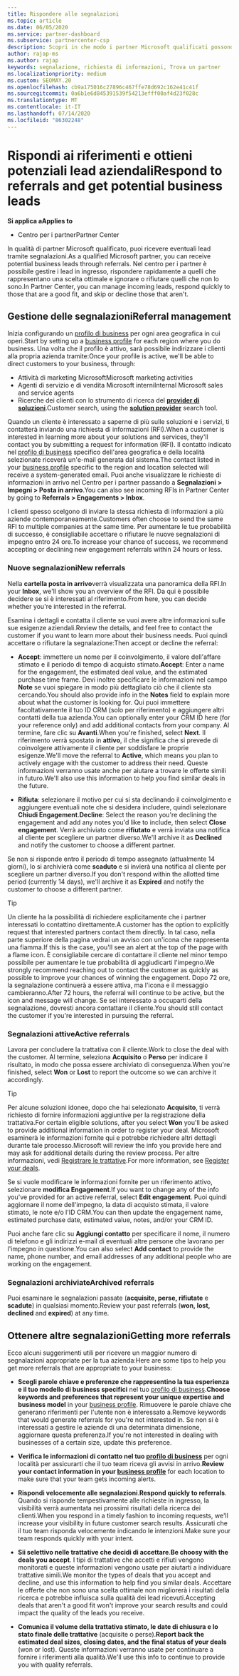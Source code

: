 ```yaml
---
title: Rispondere alle segnalazioni
ms.topic: article
ms.date: 06/05/2020
ms.service: partner-dashboard
ms.subservice: partnercenter-csp
description: Scopri in che modo i partner Microsoft qualificati possono rispondere ai riferimenti, gestire i riferimenti nuovi, esistenti e archiviati e ottenere più riferimenti in futuro.
author: rajap-ms
ms.author: rajap
keywords: segnalazione, richiesta di informazioni, Trova un partner
ms.localizationpriority: medium
ms.custom: SEOMAY.20
ms.openlocfilehash: cb9a175016c27896c467ffe78d692c162e41c41f
ms.sourcegitcommit: 0a6b1e6d845391539f54213efff00af4d23f028c
ms.translationtype: MT
ms.contentlocale: it-IT
ms.lasthandoff: 07/14/2020
ms.locfileid: "86302248"
---
```

# <a name="respond-to-referrals-and-get-potential-business-leads"></a><span data-ttu-id="f7d01-104">Rispondi ai riferimenti e ottieni potenziali lead aziendali</span><span class="sxs-lookup"><span data-stu-id="f7d01-104">Respond to referrals and get potential business leads</span></span>

<span data-ttu-id="f7d01-105">**Si applica a**</span><span class="sxs-lookup"><span data-stu-id="f7d01-105">**Applies to**</span></span>

- <span data-ttu-id="f7d01-106">Centro per i partner</span><span class="sxs-lookup"><span data-stu-id="f7d01-106">Partner Center</span></span>

<span data-ttu-id="f7d01-107">In qualità di partner Microsoft qualificato, puoi ricevere eventuali lead tramite segnalazioni.</span><span class="sxs-lookup"><span data-stu-id="f7d01-107">As a qualified Microsoft partner, you can receive potential business leads through referrals.</span></span> <span data-ttu-id="f7d01-108">Nel centro per i partner è possibile gestire i lead in ingresso, rispondere rapidamente a quelli che rappresentano una scelta ottimale e ignorare o rifiutare quelli che non lo sono.</span><span class="sxs-lookup"><span data-stu-id="f7d01-108">In Partner Center, you can manage incoming leads, respond quickly to those that are a good fit, and skip or decline those that aren't.</span></span> 

## <a name="referral-management"></a><span data-ttu-id="f7d01-109">Gestione delle segnalazioni</span><span class="sxs-lookup"><span data-stu-id="f7d01-109">Referral management</span></span>

<span data-ttu-id="f7d01-110">Inizia configurando un [profilo di business](create-a-marketing-profile.md) per ogni area geografica in cui operi.</span><span class="sxs-lookup"><span data-stu-id="f7d01-110">Start by setting up a [business profile](create-a-marketing-profile.md) for each region where you do business.</span></span> <span data-ttu-id="f7d01-111">Una volta che il profilo è attivo, sarà possibile indirizzare i clienti alla propria azienda tramite:</span><span class="sxs-lookup"><span data-stu-id="f7d01-111">Once your profile is active, we'll be able to direct customers to your business, through:</span></span>

- <span data-ttu-id="f7d01-112">Attività di marketing Microsoft</span><span class="sxs-lookup"><span data-stu-id="f7d01-112">Microsoft marketing activities</span></span>
- <span data-ttu-id="f7d01-113">Agenti di servizio e di vendita Microsoft interni</span><span class="sxs-lookup"><span data-stu-id="f7d01-113">Internal Microsoft sales and service agents</span></span>
- <span data-ttu-id="f7d01-114">Ricerche dei clienti con lo strumento di ricerca del **[provider di soluzioni](https://www.microsoft.com/solution-providers/home)**.</span><span class="sxs-lookup"><span data-stu-id="f7d01-114">Customer search, using the **[solution provider](https://www.microsoft.com/solution-providers/home)** search tool.</span></span>

<span data-ttu-id="f7d01-115">Quando un cliente è interessato a saperne di più sulle soluzioni e i servizi, ti contatterà inviando una richiesta di informazioni (RFI).</span><span class="sxs-lookup"><span data-stu-id="f7d01-115">When a customer is interested in learning more about your solutions and services, they'll contact you by submitting a request for information (RFI).</span></span> <span data-ttu-id="f7d01-116">Il contatto indicato nel [profilo di business](create-a-marketing-profile.md) specifico dell'area geografica e della località selezionate riceverà un'e-mail generata dal sistema.</span><span class="sxs-lookup"><span data-stu-id="f7d01-116">The contact listed in your [business profile](create-a-marketing-profile.md) specific to the region and location selected will receive a system-generated email.</span></span> <span data-ttu-id="f7d01-117">Puoi anche visualizzare le richieste di informazioni in arrivo nel Centro per i partner passando a **Segnalazioni > Impegni > Posta in arrivo**.</span><span class="sxs-lookup"><span data-stu-id="f7d01-117">You can also see incoming RFIs in Partner Center by going to **Referrals > Engagements > Inbox**.</span></span>

<span data-ttu-id="f7d01-118">I clienti spesso scelgono di inviare la stessa richiesta di informazioni a più aziende contemporaneamente.</span><span class="sxs-lookup"><span data-stu-id="f7d01-118">Customers often choose to send the same RFI to multiple companies at the same time.</span></span> <span data-ttu-id="f7d01-119">Per aumentare le tue probabilità di successo, è consigliabile accettare o rifiutare le nuove segnalazioni di impegno entro 24 ore.</span><span class="sxs-lookup"><span data-stu-id="f7d01-119">To increase your chance of success, we recommend accepting or declining new engagement referrals within 24 hours or less.</span></span>

### <a name="new-referrals"></a><span data-ttu-id="f7d01-120">Nuove segnalazioni</span><span class="sxs-lookup"><span data-stu-id="f7d01-120">New referrals</span></span>

<span data-ttu-id="f7d01-121">Nella **cartella posta in arrivo**verrà visualizzata una panoramica della RFI.</span><span class="sxs-lookup"><span data-stu-id="f7d01-121">In your **Inbox**, we'll show you an overview of the RFI.</span></span> <span data-ttu-id="f7d01-122">Da qui è possibile decidere se si è interessati al riferimento.</span><span class="sxs-lookup"><span data-stu-id="f7d01-122">From here, you can decide whether you're interested in the referral.</span></span>

<span data-ttu-id="f7d01-123">Esamina i dettagli e contatta il cliente se vuoi avere altre informazioni sulle sue esigenze aziendali.</span><span class="sxs-lookup"><span data-stu-id="f7d01-123">Review the details, and feel free to contact the customer if you want to learn more about their business needs.</span></span> <span data-ttu-id="f7d01-124">Puoi quindi accettare o rifiutare la segnalazione:</span><span class="sxs-lookup"><span data-stu-id="f7d01-124">Then accept or decline the referral:</span></span>

- <span data-ttu-id="f7d01-125">**Accept**: immettere un nome per il coinvolgimento, il valore dell'affare stimato e il periodo di tempo di acquisto stimato.</span><span class="sxs-lookup"><span data-stu-id="f7d01-125">**Accept**: Enter a name for the engagement, the estimated deal value, and the estimated purchase time frame.</span></span> <span data-ttu-id="f7d01-126">Devi inoltre specificare le informazioni nel campo **Note** se vuoi spiegare in modo più dettagliato ciò che il cliente sta cercando.</span><span class="sxs-lookup"><span data-stu-id="f7d01-126">You should also provide info in the **Notes** field to explain more about what the customer is looking for.</span></span> <span data-ttu-id="f7d01-127">Qui puoi immettere facoltativamente il tuo ID CRM (solo per riferimento) e aggiungere altri contatti della tua azienda.</span><span class="sxs-lookup"><span data-stu-id="f7d01-127">You can optionally enter your CRM ID here (for your reference only) and add additional contacts from your company.</span></span> <span data-ttu-id="f7d01-128">Al termine, fare clic su **Avanti**.</span><span class="sxs-lookup"><span data-stu-id="f7d01-128">When you're finished, select **Next**.</span></span> <span data-ttu-id="f7d01-129">Il riferimento verrà spostato in **attivo**, il che significa che si prevede di coinvolgere attivamente il cliente per soddisfare le proprie esigenze.</span><span class="sxs-lookup"><span data-stu-id="f7d01-129">We'll move the referral to **Active**, which means you plan to actively engage with the customer to address their need.</span></span> <span data-ttu-id="f7d01-130">Queste informazioni verranno usate anche per aiutare a trovare le offerte simili in futuro.</span><span class="sxs-lookup"><span data-stu-id="f7d01-130">We'll also use this information to help you find similar deals in the future.</span></span>

- <span data-ttu-id="f7d01-131">**Rifiuta**: selezionare il motivo per cui si sta declinando il coinvolgimento e aggiungere eventuali note che si desidera includere, quindi selezionare **Chiudi Engagement**.</span><span class="sxs-lookup"><span data-stu-id="f7d01-131">**Decline**: Select the reason you're declining the engagement and add any notes you'd like to include, then select **Close engagement**.</span></span> <span data-ttu-id="f7d01-132">Verrà archiviato come **rifiutato** e verrà inviata una notifica al cliente per scegliere un partner diverso.</span><span class="sxs-lookup"><span data-stu-id="f7d01-132">We'll archive it as **Declined** and notify the customer to choose a different partner.</span></span>

<span data-ttu-id="f7d01-133">Se non si risponde entro il periodo di tempo assegnato (attualmente 14 giorni), lo si archivierà come **scaduto** e si invierà una notifica al cliente per scegliere un partner diverso.</span><span class="sxs-lookup"><span data-stu-id="f7d01-133">If you don't respond within the allotted time period (currently 14 days), we'll archive it as **Expired** and notify the customer to choose a different partner.</span></span>

> [!TIP]
> <span data-ttu-id="f7d01-134">Un cliente ha la possibilità di richiedere esplicitamente che i partner interessati lo contattino direttamente.</span><span class="sxs-lookup"><span data-stu-id="f7d01-134">A customer has the option to explicitly request that interested partners contact them directly.</span></span> <span data-ttu-id="f7d01-135">In tal caso, nella parte superiore della pagina vedrai un avviso con un'icona che rappresenta una fiamma.</span><span class="sxs-lookup"><span data-stu-id="f7d01-135">If this is the case, you'll see an alert at the top of the page with a flame icon.</span></span> <span data-ttu-id="f7d01-136">È consigliabile cercare di contattare il cliente nel minor tempo possibile per aumentare le tue probabilità di aggiudicarti l'impegno.</span><span class="sxs-lookup"><span data-stu-id="f7d01-136">We strongly recommend reaching out to contact the customer as quickly as possible to improve your chances of winning the engagement.</span></span> <span data-ttu-id="f7d01-137">Dopo 72 ore, la segnalazione continuerà a essere attiva, ma l'icona e il messaggio cambieranno.</span><span class="sxs-lookup"><span data-stu-id="f7d01-137">After 72 hours, the referral will continue to be active, but the icon and message will change.</span></span> <span data-ttu-id="f7d01-138">Se sei interessato a occuparti della segnalazione, dovresti ancora contattare il cliente.</span><span class="sxs-lookup"><span data-stu-id="f7d01-138">You should still contact the customer if you're interested in pursuing the referral.</span></span>

### <a name="active-referrals"></a><span data-ttu-id="f7d01-139">Segnalazioni attive</span><span class="sxs-lookup"><span data-stu-id="f7d01-139">Active referrals</span></span>

<span data-ttu-id="f7d01-140">Lavora per concludere la trattativa con il cliente.</span><span class="sxs-lookup"><span data-stu-id="f7d01-140">Work to close the deal with the customer.</span></span> <span data-ttu-id="f7d01-141">Al termine, seleziona **Acquisito** o **Perso** per indicare il risultato, in modo che possa essere archiviato di conseguenza.</span><span class="sxs-lookup"><span data-stu-id="f7d01-141">When you're finished, select **Won** or **Lost** to report the outcome so we can archive it accordingly.</span></span>

> [!TIP]
> <span data-ttu-id="f7d01-142">Per alcune soluzioni idonee, dopo che hai selezionato **Acquisito**, ti verrà richiesto di fornire informazioni aggiuntive per la registrazione della trattativa.</span><span class="sxs-lookup"><span data-stu-id="f7d01-142">For certain eligible solutions, after you select **Won** you'll be asked to provide additional information in order to register your deal.</span></span> <span data-ttu-id="f7d01-143">Microsoft esaminerà le informazioni fornite qui e potrebbe richiedere altri dettagli durante tale processo.</span><span class="sxs-lookup"><span data-stu-id="f7d01-143">Microsoft will review the info you provide here and may ask for additional details during the review process.</span></span> <span data-ttu-id="f7d01-144">Per altre informazioni, vedi [Registrare le trattative](register-deals.md).</span><span class="sxs-lookup"><span data-stu-id="f7d01-144">For more information, see [Register your deals](register-deals.md).</span></span>

<span data-ttu-id="f7d01-145">Se si vuole modificare le informazioni fornite per un riferimento attivo, selezionare **modifica Engagement**.</span><span class="sxs-lookup"><span data-stu-id="f7d01-145">If you want to change any of the info you've provided for an active referral, select **Edit engagement**.</span></span> <span data-ttu-id="f7d01-146">Puoi quindi aggiornare il nome dell'impegno, la data di acquisto stimata, il valore stimato, le note e/o l'ID CRM.</span><span class="sxs-lookup"><span data-stu-id="f7d01-146">You can then update the engagement name, estimated purchase date, estimated value, notes, and/or your CRM ID.</span></span>

<span data-ttu-id="f7d01-147">Puoi anche fare clic su **Aggiungi contatto** per specificare il nome, il numero di telefono e gli indirizzi e-mail di eventuali altre persone che lavorano per l'impegno in questione.</span><span class="sxs-lookup"><span data-stu-id="f7d01-147">You can also select **Add contact** to provide the name, phone number, and email addresses of any additional people who are working on the engagement.</span></span>


### <a name="archived-referrals"></a><span data-ttu-id="f7d01-148">Segnalazioni archiviate</span><span class="sxs-lookup"><span data-stu-id="f7d01-148">Archived referrals</span></span>

<span data-ttu-id="f7d01-149">Puoi esaminare le segnalazioni passate (**acquisite, perse, rifiutate** e **scadute**) in qualsiasi momento.</span><span class="sxs-lookup"><span data-stu-id="f7d01-149">Review your past referrals (**won, lost, declined** and **expired**) at any time.</span></span> 

## <a name="getting-more-referrals"></a><span data-ttu-id="f7d01-150">Ottenere altre segnalazioni</span><span class="sxs-lookup"><span data-stu-id="f7d01-150">Getting more referrals</span></span>

<span data-ttu-id="f7d01-151">Ecco alcuni suggerimenti utili per ricevere un maggior numero di segnalazioni appropriate per la tua azienda:</span><span class="sxs-lookup"><span data-stu-id="f7d01-151">Here are some tips to help you get more referrals that are appropriate to your business:</span></span>

- <span data-ttu-id="f7d01-152">**Scegli parole chiave e preferenze che rappresentino la tua esperienza e il tuo modello di business specifici** nel tuo [profilo di business](create-a-marketing-profile.md).</span><span class="sxs-lookup"><span data-stu-id="f7d01-152">**Choose keywords and preferences that represent your unique expertise and business model** in your [business profile](create-a-marketing-profile.md).</span></span> <span data-ttu-id="f7d01-153">Rimuovere le parole chiave che generano riferimenti per l'utente non è interessato a.</span><span class="sxs-lookup"><span data-stu-id="f7d01-153">Remove keywords that would generate referrals for you're not interested in.</span></span> <span data-ttu-id="f7d01-154">Se non si è interessati a gestire le aziende di una determinata dimensione, aggiornare questa preferenza.</span><span class="sxs-lookup"><span data-stu-id="f7d01-154">If you're not interested in dealing with businesses of a certain size, update this preference.</span></span>

- <span data-ttu-id="f7d01-155">**Verifica le informazioni di contatto nel tuo [profilo di business](create-a-marketing-profile.md)** per ogni località per assicurarti che il tuo team riceva gli avvisi in arrivo.</span><span class="sxs-lookup"><span data-stu-id="f7d01-155">**Review your contact information in your [business profile](create-a-marketing-profile.md)** for each location to make sure that your team gets incoming alerts.</span></span>

- <span data-ttu-id="f7d01-156">**Rispondi velocemente alle segnalazioni**.</span><span class="sxs-lookup"><span data-stu-id="f7d01-156">**Respond quickly to referrals**.</span></span> <span data-ttu-id="f7d01-157">Quando si risponde tempestivamente alle richieste in ingresso, la visibilità verrà aumentata nei prossimi risultati della ricerca dei clienti.</span><span class="sxs-lookup"><span data-stu-id="f7d01-157">When you respond in a timely fashion to incoming requests, we'll increase your visibility in future customer search results.</span></span> <span data-ttu-id="f7d01-158">Assicurati che il tuo team risponda velocemente indicando le intenzioni.</span><span class="sxs-lookup"><span data-stu-id="f7d01-158">Make sure your team responds quickly with your intent.</span></span>

- <span data-ttu-id="f7d01-159">**Sii selettivo nelle trattative che decidi di accettare**.</span><span class="sxs-lookup"><span data-stu-id="f7d01-159">**Be choosy with the deals you accept**.</span></span> <span data-ttu-id="f7d01-160">I tipi di trattative che accetti e rifiuti vengono monitorati e queste informazioni vengono usate per aiutarti a individuare trattative simili.</span><span class="sxs-lookup"><span data-stu-id="f7d01-160">We monitor the types of deals that you accept and decline, and use this information to help find you similar deals.</span></span> <span data-ttu-id="f7d01-161">Accettare le offerte che non sono una scelta ottimale non migliorerà i risultati della ricerca e potrebbe influisca sulla qualità dei lead ricevuti.</span><span class="sxs-lookup"><span data-stu-id="f7d01-161">Accepting deals that aren't a good fit won't improve your search results and could impact the quality of the leads you receive.</span></span>

- <span data-ttu-id="f7d01-162">**Comunica il volume della trattativa stimato, le date di chiusura e lo stato finale delle trattative** (acquisite o perse).</span><span class="sxs-lookup"><span data-stu-id="f7d01-162">**Report back the estimated deal sizes, closing dates, and the final status of your deals** (won or lost).</span></span> <span data-ttu-id="f7d01-163">Queste informazioni verranno usate per continuare a fornire i riferimenti alla qualità.</span><span class="sxs-lookup"><span data-stu-id="f7d01-163">We'll use this info to continue to provide you with quality referrals.</span></span>

